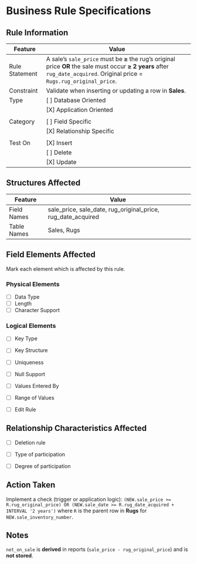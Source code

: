 # Business Rule Specifications

## Rule Information

| Feature           | Value                     |
|-------------------|---------------------------|
| Rule Statement    | A sale’s `sale_price` must be **≥** the rug’s original price **OR** the sale must occur **≥ 2 years** after `rug_date_acquired`. Original price = `Rugs.rug_original_price`.                    |
| Constraint        | Validate when inserting or updating a row in **Sales**.                         |
| Type              | [ ] Database Oriented     |
|                   | [X] Application Oriented  |
|                   |                           |
| Category          | [ ] Field Specific        |
|                   | [X] Relationship Specific |
|                   |                           |
| Test On           | [X] Insert                |
|                   | [ ] Delete                |
|                   | [X] Update                |


## Structures Affected

| Feature           | Value                     |
|-------------------|---------------------------|
| Field Names       | sale_price, sale_date, rug_original_price, rug_date_acquired                          |
| Table Names       | Sales, Rugs                         |


## Field Elements Affected
Mark each element which is affected by this rule.

### Physical Elements
- [ ] Data Type
- [ ] Length
- [ ] Character Support

### Logical Elements
- [ ] Key Type
- [ ] Key Structure
- [ ] Uniqueness
- [ ] Null Support
- [ ] Values Entered By
- [ ] Range of Values
- [ ] Edit Rule


## Relationship Characteristics Affected
- [ ] Deletion rule
- [ ] Type of participation
- [ ] Degree of participation

    
## Action Taken
Implement a check (trigger or application logic):
`(NEW.sale_price >= R.rug_original_price) OR (NEW.sale_date >= R.rug_date_acquired + INTERVAL '2 years')`
where `R` is the parent row in **Rugs** for `NEW.sale_inventory_number`.


## Notes
`net_on_sale` is **derived** in reports (`sale_price - rug_original_price`) and is **not stored**.


